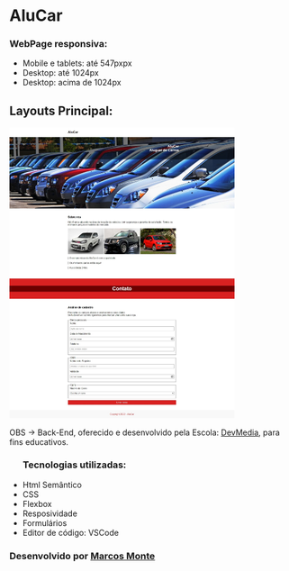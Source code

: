 <h1>AluCar</h1>
<h3>WebPage responsiva:</h3>
<ul>
  <li>Mobile e tablets: até 547pxpx</li>
  <li>Desktop: até 1024px</li>
  <li>Desktop: acima de 1024px</li>
</ul>


<h2>Layouts Principal:</h2>

<img src="./img/layout.jpeg" width="400px">

<br>

<p>OBS -> Back-End, oferecido e desenvolvido pela Escola: <a href="https://www.devmedia.com.br/">DevMedia</a>, para fins educativos.</p>

<ul>
    <caption>
        <h3>Tecnologias utilizadas:</h3>
    </caption>
    <li>Html Semântico</li>
    <li>CSS</li>
    <li>Flexbox</li>
    <li>Resposividade</li>
    <li>Formulários</li>
    <li>Editor de código: VSCode</li>
</ul>

<h3> Desenvolvido por <a href="https://www.linkedin.com/in/montemarcos/" target="_blank">Marcos Monte</a></h3>

